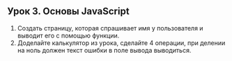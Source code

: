## Урок 3. Основы JavaScript

1. Создать страницу, которая спрашивает имя у пользователя и выводит его с помощью функции.
2. Доделайте калькулятор из урока, сделайте 4 операции, при делении на ноль должен текст ошибки в поле вывода выводиться.